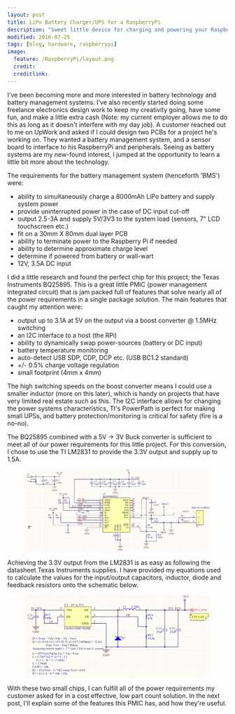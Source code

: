 ```yaml
---
layout: post
title: LiPo Battery Charger/UPS for a RaspberryPi
description: "Sweet little device for charging and powering your RaspberryPi projects"
modified: 2016-07-25
tags: [blog, hardware, raspberrypi]
image:
  feature: /RaspberryPi/layout.png
  credit: 
  creditlink:
---
```


I've been becoming more and more interested in battery technology and battery management systems. I've also recently started doing some freelance electronics design work to keep my creativity going, have some fun, and make a little extra cash (Note: my current employer allows me to do this as long as it doesn't interfere with my day job). A customer reached out to me on UpWork and asked if I could design two PCBs for a project he's working on. They wanted a battery management system, and a sensor board to interface to his RaspberryPi and peripherals. Seeing as battery systems are my new-found interest, I jumped at the opportunity to learn a little bit more about the technology.

The requirements for the battery management system (henceforth 'BMS') were:

-	ability to simultaneously charge a 8000mAh LiPo battery and supply system power
-	provide uninterrupted power in the case of DC input cut-off
-	output 2.5-3A and supply 5V/3V3 to the system load (sensors, 7" LCD touchscreen etc.)
-	fit on a 30mm X 80mm dual layer PCB
-	ability to terminate power to the Raspberry Pi if needed
-	ability to determine approximate charge level
-	determine if powered from battery or wall-wart
-	12V, 3.5A DC input

I did a little research and found the perfect chip for this project; the Texas Instruments BQ25895. This is a great little PMIC (power management integrated circuit) that is jam packed full of features that solve nearly all of the power requirements in a single package solution. The main features that caught my attention were:

-	output up to 3.1A at 5V on the output via a boost converter @ 1.5MHz switching
-	an I2C interface to a host (the RPi)
-	ability to dynamically swap power-sources (battery or DC input)
-	battery temperature monitoring
-	auto-detect USB SDP, CDP, DCP etc. (USB BC1.2 standard)
-	+/- 0.5% charge voltage regulation
-	small footprint (4mm x 4mm)

The high switching speeds on the boost converter means I could use a smaller inductor (more on this later), which is handy on projects that have very limited real estate such as this. The I2C interface allows for changing the power systems characteristics, TI's PowerPath is perfect for making small UPSs, and battery protection/monitoring is critical for safety (fire is a no-no).

The BQ25895 combined with a 5V -> 3V Buck converter is sufficient to meet all of our power requirements for this little project. For this conversion, I chose to use the TI LM2831 to provide the 3.3V output and supply up to 1.5A.

<figure>
	<a href="http://adamw88.github.io/images/RaspberryPi/BQ25895.JPG"><img src="/images/RaspberryPi/BQ25895.JPG"></a>
</figure>

Achieving the 3.3V output from the LM2831 is as easy as following the datasheet Texas Instruments supplies. I have provided my equations used to calculate the values for the input/output capacitors, inductor, diode and feedback resistors onto the schematic below.

<figure>
	<a href="http://adamw88.github.io/images/RaspberryPi/LM2831.JPG"><img src="/images/RaspberryPi/LM2831.JPG"></a>
</figure>

With these two small chips, I can fulfill all of the power requirements my customer asked for in a cost effective, low part count solution. In the next post, I'll explain some of the features this PMIC has, and how they're useful.